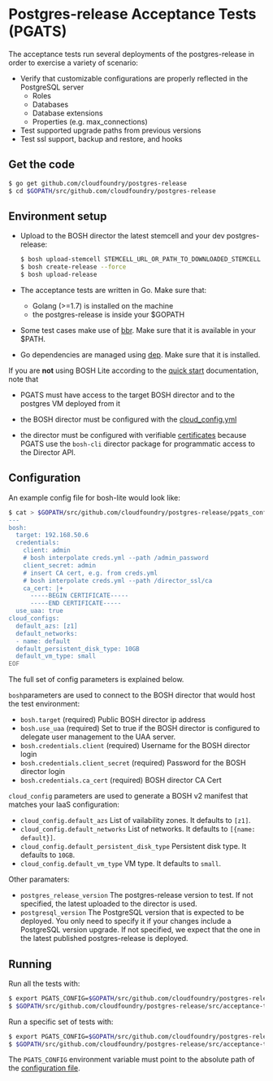 # Postgres-release Acceptance Tests (PGATS)

The acceptance tests run several deployments of the postgres-release in order to exercise a variety of scenario:

- Verify that customizable configurations are properly reflected in the PostgreSQL server
  - Roles
  - Databases
  - Database extensions
  - Properties (e.g. max_connections)
- Test supported upgrade paths from previous versions
- Test ssl support, backup and restore, and hooks

## Get the code

```bash
$ go get github.com/cloudfoundry/postgres-release
$ cd $GOPATH/src/github.com/cloudfoundry/postgres-release
```

## Environment setup

* Upload to the BOSH director the latest stemcell and your dev postgres-release:

  ```bash
  $ bosh upload-stemcell STEMCELL_URL_OR_PATH_TO_DOWNLOADED_STEMCELL
  $ bosh create-release --force
  $ bosh upload-release
  ```

* The acceptance tests are written in Go. Make sure that:
  - Golang (>=1.7) is installed on the machine
  - the postgres-release is inside your $GOPATH

* Some test cases make use of [bbr](https://docs.cloudfoundry.org/bbr/installing.html). Make sure that it is available in your $PATH.

* Go dependencies are managed using [dep](https://golang.github.io/dep/docs/installation.html). Make sure that it is installed.

If you are **not** using BOSH Lite according to the [quick start](http://bosh.io/docs/quick-start/) documentation, note that

* PGATS must have access to the target BOSH director and to the postgres VM deployed from it

* the BOSH director must be configured with the [cloud_config.yml](https://bosh.io/docs/cloud-config.html#update)

* the director must be configured with verifiable [certificates](https://bosh.io/docs/director-certs.html) because PGATS use the `bosh-cli` director package for programmatic access to the Director API.

## Configuration

An example config file for bosh-lite would look like:

```bash
$ cat > $GOPATH/src/github.com/cloudfoundry/postgres-release/pgats_config.yml << EOF
---
bosh:
  target: 192.168.50.6
  credentials:
    client: admin
    # bosh interpolate creds.yml --path /admin_password
    client_secret: admin
    # insert CA cert, e.g. from creds.yml
    # bosh interpolate creds.yml --path /director_ssl/ca
    ca_cert: |+
      -----BEGIN CERTIFICATE-----
      -----END CERTIFICATE-----
  use_uaa: true
cloud_configs:
  default_azs: [z1]
  default_networks:
  - name: default
  default_persistent_disk_type: 10GB
  default_vm_type: small
EOF
```

The full set of config parameters is explained below.

`bosh`parameters are used to connect to the BOSH director that would host the test environment:

* `bosh.target` (required) Public BOSH director ip address
* `bosh.use_uaa` (required) Set to true if the BOSH director is configured to delegate user management to the UAA server.
* `bosh.credentials.client` (required) Username for the BOSH director login
* `bosh.credentials.client_secret` (required) Password for the BOSH director login
* `bosh.credentials.ca_cert` (required) BOSH director CA Cert

`cloud_config` parameters are used to generate a BOSH v2 manifest that matches your IaaS configuration:

* `cloud_config.default_azs` List of vailability zones. It defaults to `[z1]`.
* `cloud_config.default_networks` List of networks. It defaults to `[{name: default}]`.
* `cloud_config.default_persistent_disk_type` Persistent disk type. It defaults to `10GB`.
* `cloud_config.default_vm_type` VM type. It defaults to `small`.

Other paramaters:

* `postgres_release_version` The postgres-release version to test. If not specified, the latest uploaded to the director is used.
* `postgresql_version` The PostgreSQL version that is expected to be deployed. You only need to specify it if your changes include a PostgreSQL version upgrade.
If not specified, we expect that the one in the latest published postgres-release is deployed.

## Running

Run all the tests with:

```bash
$ export PGATS_CONFIG=$GOPATH/src/github.com/cloudfoundry/postgres-release/pgats_config.yml
$ $GOPATH/src/github.com/cloudfoundry/postgres-release/src/acceptance-tests/scripts/test
```

Run a specific set of tests with:

```bash
$ export PGATS_CONFIG=$GOPATH/src/github.com/cloudfoundry/postgres-release/pgats_config.yml
$ $GOPATH/src/github.com/cloudfoundry/postgres-release/src/acceptance-tests/scripts/test <some test packages>
```

The `PGATS_CONFIG` environment variable must point to the absolute path of the [configuration file](#configuration).
